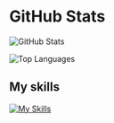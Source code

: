 # GitHub Stats

![GitHub Stats](https://github-readme-stats.vercel.app/api?username=enihma&show_icons=true&theme=radical)

![Top Languages](https://github-readme-stats.vercel.app/api/top-langs/?username=enihma&layout=compact&theme=radical)

## My skills
[![My Skills](https://skillicons.dev/icons?i=c,cpp)](https://skillicons.dev)
